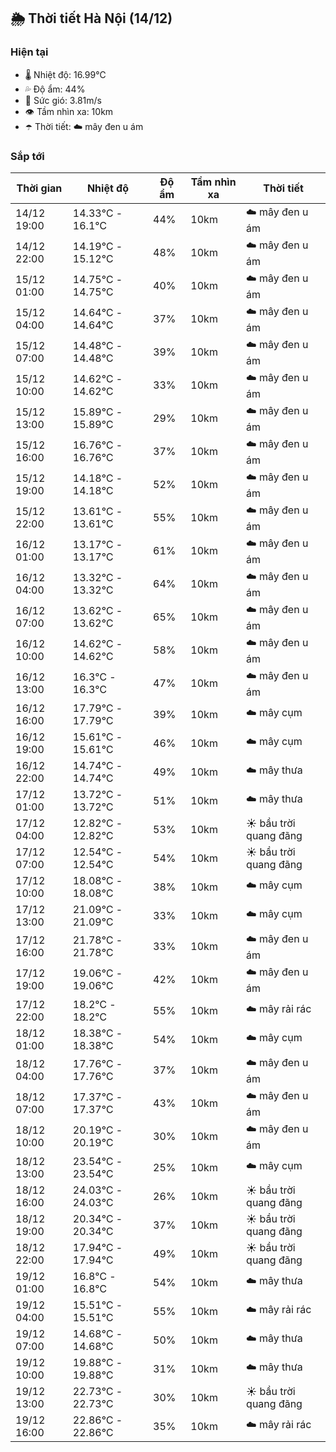 ## 🌦️ Thời tiết Hà Nội (14/12)

### Hiện tại

- 🌡️ Nhiệt độ: 16.99℃
- 💦 Độ ẩm: 44%
- 💨 Sức gió: 3.81m/s
- 👁️ Tầm nhìn xa: 10km
- ☂️ Thời tiết: ☁️ mây đen u ám

### Sắp tới

| Thời gian | Nhiệt độ | Độ ẩm | Tầm nhìn xa | Thời tiết |
| --- | --- | --- | --- | --- |
| 14/12 19:00 | 14.33℃ - 16.1℃ | 44% | 10km | ☁️ mây đen u ám |
| 14/12 22:00 | 14.19℃ - 15.12℃ | 48% | 10km | ☁️ mây đen u ám |
| 15/12 01:00 | 14.75℃ - 14.75℃ | 40% | 10km | ☁️ mây đen u ám |
| 15/12 04:00 | 14.64℃ - 14.64℃ | 37% | 10km | ☁️ mây đen u ám |
| 15/12 07:00 | 14.48℃ - 14.48℃ | 39% | 10km | ☁️ mây đen u ám |
| 15/12 10:00 | 14.62℃ - 14.62℃ | 33% | 10km | ☁️ mây đen u ám |
| 15/12 13:00 | 15.89℃ - 15.89℃ | 29% | 10km | ☁️ mây đen u ám |
| 15/12 16:00 | 16.76℃ - 16.76℃ | 37% | 10km | ☁️ mây đen u ám |
| 15/12 19:00 | 14.18℃ - 14.18℃ | 52% | 10km | ☁️ mây đen u ám |
| 15/12 22:00 | 13.61℃ - 13.61℃ | 55% | 10km | ☁️ mây đen u ám |
| 16/12 01:00 | 13.17℃ - 13.17℃ | 61% | 10km | ☁️ mây đen u ám |
| 16/12 04:00 | 13.32℃ - 13.32℃ | 64% | 10km | ☁️ mây đen u ám |
| 16/12 07:00 | 13.62℃ - 13.62℃ | 65% | 10km | ☁️ mây đen u ám |
| 16/12 10:00 | 14.62℃ - 14.62℃ | 58% | 10km | ☁️ mây đen u ám |
| 16/12 13:00 | 16.3℃ - 16.3℃ | 47% | 10km | ☁️ mây đen u ám |
| 16/12 16:00 | 17.79℃ - 17.79℃ | 39% | 10km | ☁️ mây cụm |
| 16/12 19:00 | 15.61℃ - 15.61℃ | 46% | 10km | ☁️ mây cụm |
| 16/12 22:00 | 14.74℃ - 14.74℃ | 49% | 10km | ☁️ mây thưa |
| 17/12 01:00 | 13.72℃ - 13.72℃ | 51% | 10km | ☁️ mây thưa |
| 17/12 04:00 | 12.82℃ - 12.82℃ | 53% | 10km | ☀️ bầu trời quang đãng |
| 17/12 07:00 | 12.54℃ - 12.54℃ | 54% | 10km | ☀️ bầu trời quang đãng |
| 17/12 10:00 | 18.08℃ - 18.08℃ | 38% | 10km | ☁️ mây cụm |
| 17/12 13:00 | 21.09℃ - 21.09℃ | 33% | 10km | ☁️ mây cụm |
| 17/12 16:00 | 21.78℃ - 21.78℃ | 33% | 10km | ☁️ mây đen u ám |
| 17/12 19:00 | 19.06℃ - 19.06℃ | 42% | 10km | ☁️ mây đen u ám |
| 17/12 22:00 | 18.2℃ - 18.2℃ | 55% | 10km | ☁️ mây rải rác |
| 18/12 01:00 | 18.38℃ - 18.38℃ | 54% | 10km | ☁️ mây cụm |
| 18/12 04:00 | 17.76℃ - 17.76℃ | 37% | 10km | ☁️ mây đen u ám |
| 18/12 07:00 | 17.37℃ - 17.37℃ | 43% | 10km | ☁️ mây đen u ám |
| 18/12 10:00 | 20.19℃ - 20.19℃ | 30% | 10km | ☁️ mây đen u ám |
| 18/12 13:00 | 23.54℃ - 23.54℃ | 25% | 10km | ☁️ mây cụm |
| 18/12 16:00 | 24.03℃ - 24.03℃ | 26% | 10km | ☀️ bầu trời quang đãng |
| 18/12 19:00 | 20.34℃ - 20.34℃ | 37% | 10km | ☀️ bầu trời quang đãng |
| 18/12 22:00 | 17.94℃ - 17.94℃ | 49% | 10km | ☀️ bầu trời quang đãng |
| 19/12 01:00 | 16.8℃ - 16.8℃ | 54% | 10km | ☁️ mây thưa |
| 19/12 04:00 | 15.51℃ - 15.51℃ | 55% | 10km | ☁️ mây rải rác |
| 19/12 07:00 | 14.68℃ - 14.68℃ | 50% | 10km | ☁️ mây thưa |
| 19/12 10:00 | 19.88℃ - 19.88℃ | 31% | 10km | ☁️ mây thưa |
| 19/12 13:00 | 22.73℃ - 22.73℃ | 30% | 10km | ☀️ bầu trời quang đãng |
| 19/12 16:00 | 22.86℃ - 22.86℃ | 35% | 10km | ☁️ mây rải rác |
